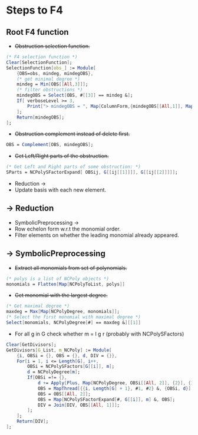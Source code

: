 # Steps to F4

## Root F4 function

* ~~Obstruction selection function.~~

```Mathematica
(* F4 selection function *)
Clear[SelectionFunction];
SelectionFunction[obs_] := Module[
    {OBS=obs, mindeg, mindegOBS},
    (* get minimal degree *)
    mindeg = Min[OBS[[All,3]]];
    (* filter obstructions *)
    mindegOBS = Select[OBS, #[[3]] == mindeg &];
    If[ verboseLevel >= 3,
        Print["> mindegOBS = ", Map[ColumnForm,{mindegOBS[[All,1]], Map[NCPolyDisplay[#, labels]&, Map[Part[#, 2]&, mindegOBS], {3}], mindegOBS[[All,3]]}]];
    ];
    Return[mindegOBS];
];
```

* ~~Obstruction complement instead of delete first.~~

```Mathematica
OBS = Complement[OBS, mindegOBS];
```

* ~~Get Left/Right parts of the obstruction.~~

```Mathematica
(* Get Left and Right parts of some obstruction: *)
SParts = NCPolySFactorExpand[ OBSij, G[[ij[[1]]]], G[[ij[[2]]]]];
```

* Reduction ->
* Update basis with each new element.

## -> Reduction

* SymbolicPreprocessing ->
* Row echelon form w.r.t the monomial order.
* Filter elements on whether the leading monomial already appeared.

## -> SymbolicPreprocessing

* ~~Extract all monomials from set of polynomials.~~

```Mathematica
(* polys is a list of NCPoly objects *)
monomials = Flatten[Map[NCPolyToList, polys]]
```

* ~~Get monomial with the largest degree.~~

```Mathematica
(* Get maximal degree *)
maxdeg = Max[Map[NCPolyDegree, monomials]];
(* Select the first monomial with maximal degree *)
Select[monomials, NCPolyDegree[#] == maxdeg &][[1]]
```

* For all g in G check whether m = l g r (probably with NCPolySFactors)

```Mathematica
Clear[GetDivisors];
GetDivisors[G_List, m_NCPoly] := Module[
    {i, OBSi = {}, OBS = {}, d, DIV = {}},
    For[i = 1, i <= Length[G], i++,
        OBSi = NCPolySFactors[G[[i]], m];
        d = NCPolyDegree[m];
        If[OBSi =!= {},
            d += Apply[Plus, Map[NCPolyDegree, OBSi[[All, 2]], {2}], {1}];
            OBS = MapThread[{{i, Length[G] + 1}, #1, #2} &, {OBSi, d}];
            OBS = OBS[[All, 2]];
            OBS = Map[NCPolySFactorExpand[#, G[[i]], m] &, OBS];
            DIV = Join[DIV, OBS[[All, 1]]];
        ];
    ];
    Return[DIV];
];
```
